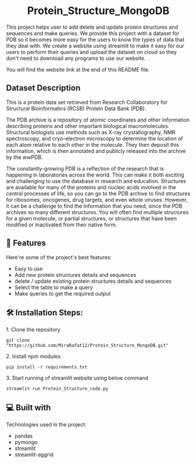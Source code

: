 <h1 align="center" id="title">Protein_Structure_MongoDB</h1>

<p id="description">This project helps user to add delete and update protein structures and sequences and make queries. We provide this project with a dataset for PDB so it becomes more easy for the users to know the types of data that they deal with. We create a website using streamlit to make it easy for our users to perform their queries and upload the dataset on cloud so they don't need to download any programs to use our website.

You will find the website link at the end of this README file. 
</p>

<h2>Dataset Description</h2>

This is a protein data set retrieved from Research Collaboratory for Structural Bioinformatics (RCSB) Protein Data Bank (PDB).

The PDB archive is a repository of atomic coordinates and other information describing proteins and other important biological macromolecules. Structural biologists use methods such as X-ray crystallography, NMR spectroscopy, and cryo-electron microscopy to determine the location of each atom relative to each other in the molecule. They then deposit this information, which is then annotated and publicly released into the archive by the wwPDB.

The constantly-growing PDB is a reflection of the research that is happening in laboratories across the world. This can make it both exciting and challenging to use the database in research and education. Structures are available for many of the proteins and nucleic acids involved in the central processes of life, so you can go to the PDB archive to find structures for ribosomes, oncogenes, drug targets, and even whole viruses. However, it can be a challenge to find the information that you need, since the PDB archives so many different structures. You will often find multiple structures for a given molecule, or partial structures, or structures that have been modified or inactivated from their native form. 

  
<h2>🧐 Features</h2>

Here're some of the project's best features:

*   Easy to use
*   Add new protein structures details and sequences
*   delete / update existing protein structures details and sequences
*   Select the table to make a query
*   Make queries to get the required output

<h2>🛠️ Installation Steps:</h2>

<p>1. Clone the repository</p>

```
git clone "https://github.com/MiraRafat12/Protein_Structure_MongoDB.git"
```

<p>2. Install npm modules</p>

```
pip install -r requirements.txt
```

<p>3. Start running of streamlit website using below command</p>

```
streamlit run Protein_Structure_code.py
```

  
  
<h2>💻 Built with</h2>

Technologies used in the project:

*   pandas
*   pymongo
*   streamlit
*   streamlit-aggrid
